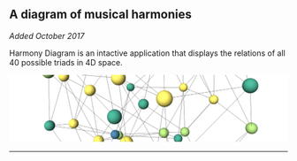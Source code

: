 ## A diagram of musical harmonies

*Added October 2017*

Harmony Diagram is an intactive application that displays the relations of all 40 possible triads in 4D space.

[![Harmony Diagram](img/harmony.png)](Harmony_Diagram/)

---

